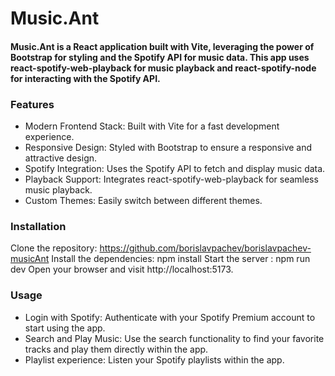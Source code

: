 # Music.Ant

#### Music.Ant is a React application built with Vite, leveraging the power of Bootstrap for styling and the Spotify API for music data. This app uses react-spotify-web-playback for music playback and react-spotify-node for interacting with the Spotify API.

### Features

- Modern Frontend Stack: Built with Vite for a fast development experience.
- Responsive Design: Styled with Bootstrap to ensure a responsive and attractive design.
- Spotify Integration: Uses the Spotify API to fetch and display music data.
- Playback Support: Integrates react-spotify-web-playback for seamless music playback.
- Custom Themes: Easily switch between different themes.

### Installation

Clone the repository: https://github.com/borislavpachev/borislavpachev-musicAnt
Install the dependencies: npm install
Start the server : npm run dev
Open your browser and visit http://localhost:5173.

### Usage

- Login with Spotify: Authenticate with your Spotify Premium account to start using the app.
- Search and Play Music: Use the search functionality to find your favorite tracks and play them directly within the app.
- Playlist experience: Listen your Spotify playlists within the app.

